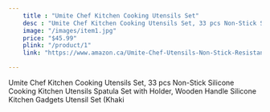 ```yaml
---
    title : "Umite Chef Kitchen Cooking Utensils Set"
    desc : "Umite Chef Kitchen Cooking Utensils Set, 33 pcs Non-Stick Silicone Cooking Kitchen Utensils Spatula Set with Holder, Wooden Handle Silicone Kitchen Gadgets Utensil Set (Khaki)"
    image: "/images/item1.jpg" 
    price: "$45.99"
    plink: "/product/1"
    link: "https://www.amazon.ca/Umite-Chef-Utensils-Non-Stick-Resistant/dp/B08573DQ39/ref=sr_1_5?gclid=Cj0KCQjwr4eYBhDrARIsANPywCiZk3UKPM6p3wy3o0QGdMRNIZjc-IZhscUmgLlB6iFkoLaRyRiFW8gaArFiEALw_wcB&hvadid=596079514466&hvdev=c&hvlocphy=9001314&hvnetw=g&hvqmt=e&hvrand=14636581063635512960&hvtargid=kwd-301827503455&hydadcr=21260_13355336&keywords=cool+cooking+gadgets&qid=1661196350&sr=8-5"

---
```


Umite Chef Kitchen Cooking Utensils Set, 33 pcs Non-Stick Silicone Cooking Kitchen Utensils Spatula Set with Holder, Wooden Handle Silicone Kitchen Gadgets Utensil Set (Khaki